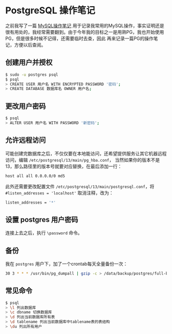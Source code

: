 # PostgreSQL 操作笔记

之前我写了一篇 [MySQL操作笔记](./2020_05_01-mysql_notes.md.html) 用于记录我常用的MySQL操作，事实证明还是
很有用处的，我经常需要翻到。由于今年我的目标之一是用熟PG，我也开始使用PG，但是很多时候不记得，还需要临时去查，因此
再来记录一篇PG的操作笔记，方便以后查阅。

## 创建用户并授权

```bash
$ sudo -u postgres psql
$ psql
> CREATE USER 用户名 WITH ENCRYPTED PASSWORD '密码';
> CREATE DATABASE 数据库名 OWNER 用户名;
```

## 更改用户密码

```bash
$ psql
> ALTER USER 用户名 WITH PASSWORD '新密码';
```

## 允许远程访问

可能创建完数据库之后，不仅仅要在本地能访问，还希望提供服务让其它机器远程访问，编辑 `/etc/postgresql/13/main/pg_hba.conf`，
当然如果你的版本不是13，那么路径里的版本号就要对应替换，在最后添加一行：

```bash
host all all 0.0.0.0/0 md5
```

此外还需要更改配置文件 `/etc/postgresql/13/main/postgresql.conf`，将 `#listen_addresses = 'localhost'` 取消注释，改为：

```bash
listen_addresses = '*'
```

## 设置 postgres 用户密码

连接上去之后，执行 `\password` 命令。

## 备份

我在 `postgres` 用户下，加了一个crontab每天全量备份一次：

```bash
30 3 * * * /usr/bin/pg_dumpall | gzip -c > /data/backup/postgres/full-backup-$(date +\%F).sql.gz
```

## 常见命令

```bash
$ psql
> \l 列出数据库
> \c dbname 切换数据库
> \d 列出当前数据库所有表
> \d tablename 列出当前数据库中tablename表的表结构
> \du 列出所有用户
```
